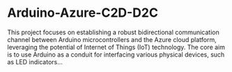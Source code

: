 # Arduino-Azure-C2D-D2C
This project focuses on establishing a robust bidirectional communication channel between Arduino microcontrollers and the Azure cloud platform, leveraging the potential of Internet of Things (IoT) technology. The core aim is to use Arduino as a conduit for interfacing various physical devices, such as LED indicators...
